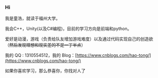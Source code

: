 ### Hi

<!--
**EmiyaredA/EmiyaredA** is a ✨ _special_ ✨ repository because its `README.md` (this file) appears on your GitHub profile.

Here are some ideas to get you started:

- 🔭 I’m currently working on ...
- 🌱 I’m currently learning ...
- 👯 I’m looking to collaborate on ...
- 🤔 I’m looking for help with ...
- 💬 Ask me about ...
- 📫 How to reach me: ...
- 😄 Pronouns: ...
- ⚡ Fun fact: ...
-->
我是童浩，就读于福州大学。

我会C++，Unity(以及C#编程)，目前的学习方向是前端和python。

爱好是动漫，游戏（负责给队友增加游戏难度）以及通过代码实现自己的创造欲（~~然后发现理想和现实差的不是一丁半点~~）

我的 QQ : 1310554512，我的 Blog：[https://www.cnblogs.com/hao-tong/](https://www.cnblogs.com/hao-tong/)

如果你喜欢学习，那么恭喜你，你找对人了
